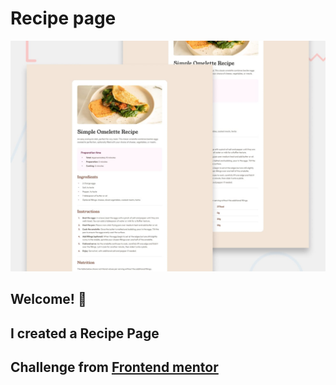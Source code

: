 # Recipe page

![Design preview for the Recipe page coding challenge](./preview.jpg)

## Welcome! 👋

## I created a Recipe Page

## Challenge from [Frontend mentor](https://www.frontendmentor.io)

